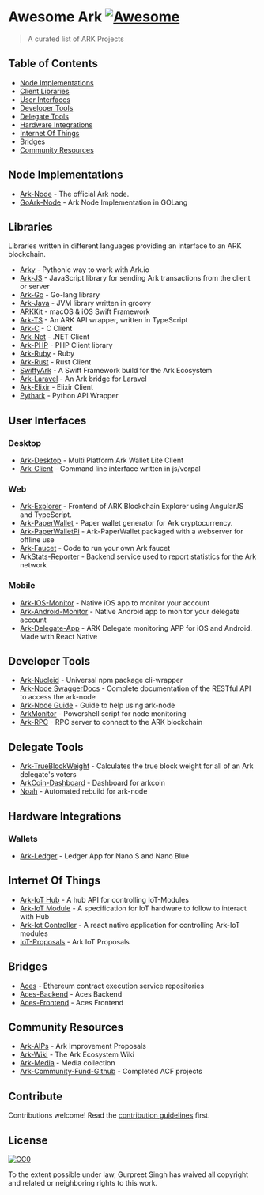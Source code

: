 # Awesome Ark [![Awesome](https://cdn.rawgit.com/sindresorhus/awesome/d7305f38d29fed78fa85652e3a63e154dd8e8829/media/badge.svg)](https://github.com/sindresorhus/awesome)

> A curated list of ARK Projects

## Table of Contents

- [Node Implementations](#node-implementation)
- [Client Libraries](#libraries)
- [User Interfaces](#user-interfaces)
- [Developer Tools](#developer-tools)
- [Delegate Tools](#delegate-tools)
- [Hardware Integrations](#hardware-integrations)
- [Internet Of Things](#internet-of-things)
- [Bridges](#bridges)
- [Community Resources](#community-resourses)

## Node Implementations

- [Ark-Node](https://github.com/ArkEcosystem/ark-node) - The official Ark node.
- [GoArk-Node](https://github.com/kristjank/goark-node) - Ark Node Implementation in GOLang 

## Libraries

Libraries written in different languages providing an interface to an ARK blockchain.

- [Arky](https://github.com/ArkEcosystem/arky) - Pythonic way to work with Ark.io
- [Ark-JS](https://github.com/ArkEcosystem/ark-js) - JavaScript library for sending Ark transactions from the client or server 
- [Ark-Go](https://github.com/ArkEcosystem/ark-go) - Go-lang library
- [Ark-Java](https://github.com/ArkEcosystem/ark-java) - JVM library written in groovy
- [ARKKit](https://github.com/sleepdefic1t/ARKKit) - macOS & iOS Swift Framework
- [Ark-TS](https://github.com/ArkEcosystem/ark-ts) - An ARK API wrapper, written in TypeScript
- [Ark-C](https://github.com/kristjank/ark-c) - C Client
- [Ark-Net](https://github.com/ArkEcosystem/ark-net) - .NET Client 
- [Ark-PHP](https://github.com/arkcommunityfund/Ark-PHP-Client) - PHP Client library
- [Ark-Ruby](https://github.com/faustbrian/Ark-Ruby) - Ruby
- [Ark-Rust](https://github.com/arkcommunityfund/rust-ark) - Rust Client
- [SwiftyArk](https://github.com/arkcommunityfund/SwiftyArk) - A Swift Framework build for the Ark Ecosystem 
- [Ark-Laravel](https://github.com/arkcommunityfund/Laravel-Ark) - An Ark bridge for Laravel
- [Ark-Elixir](https://github.com/Highjhacker/Ark-Elixir) - Elixir Client
- [Pythark](https://github.com/Highjhacker/pythark) - Python API Wrapper

## User Interfaces

### Desktop
- [Ark-Desktop](https://github.com/ArkEcosystem/ark-desktop) - Multi Platform Ark Wallet Lite Client 
- [Ark-Client](https://github.com/ArkEcosystem/ark-client) - Command line interface written in js/vorpal

### Web
- [Ark-Explorer](https://github.com/ArkEcosystem/ark-explorer) - Frontend of ARK Blockchain Explorer using AngularJS and TypeScript. 
- [Ark-PaperWallet](https://github.com/ArkEcosystem/ark-paperwallet) - Paper wallet generator for Ark cryptocurrency.
- [Ark-PaperWalletPi](https://github.com/Ark-IoT/ark-paperwallet-pi) - Ark-PaperWallet packaged with a webserver for offline use
- [Ark-Faucet](https://github.com/arkcommunityfund/Ark-Faucet) - Code to run your own Ark faucet 
- [ArkStats-Reporter](https://github.com/dafty-1/arkstats-reporter) - Backend service used to report statistics for the Ark network

### Mobile
- [Ark-IOS-Monitor](https://github.com/ArkEcosystem/ark-ios-monitor) - Native iOS app to monitor your account
- [Ark-Android-Monitor](https://github.com/ArkEcosystem/ark-android-monitor) - Native Android app to monitor your delegate account
- [Ark-Delegate-App](https://github.com/ArkEcosystem/ark-delegate-app) - ARK Delegate monitoring APP for iOS and Android. Made with React Native 

## Developer Tools 

- [Ark-Nucleid](https://github.com/ArkEcosystem) - Universal npm package cli-wrapper 
- [Ark-Node SwaggerDocs](https://ark.brianfaust.me/) - Complete documentation of the RESTful API to access the ark-node
- [Ark-Node Guide](https://github.com/Jarunik/ark-node-guide) - Guide to help using ark-node
- [ArkMonitor](https://github.com/Gr33nDrag0n69/ArkMonitor) - Powershell script for node monitoring
- [Ark-RPC](https://github.com/arkecosystem/ark-rpc) - RPC server to connect to the ARK blockchain

## Delegate Tools 
- [Ark-TrueBlockWeight](https://github.com/arkcommunityfund/Ark-TrueBlockWeight) - Calculates the true block weight for all of an Ark delegate's voters 
- [ArkCoin-Dashboard](https://github.com/Jarunik/arkcoin) - Dashboard for arkcoin
- [Noah](https://github.com/faustbrian/noah) - Automated rebuild for ark-node

## Hardware Integrations

### Wallets
- [Ark-Ledger](https://github.com/ArkEcosystem/ark-ledger) - Ledger App for Nano S and Nano Blue 

## Internet Of Things
- [Ark-IoT Hub](https://github.com/Guppster/Ark-IoTHub) - A hub API for controlling IoT-Modules
- [Ark-IoT Module](https://github.com/Guppster/ARK-Lock) - A specification for IoT hardware to follow to interact with Hub
- [Ark-Iot Controller](https://github.com/Guppster/Ark-IoTController) - A react native application for controlling Ark-IoT modules
- [IoT-Proposals](https://github.com/sleepdefic1t/ark-IoT) - Ark IoT Proposals

## Bridges
- [Aces](https://github.com/ark-aces) - Ethereum contract execution service repositories
- [Aces-Backend](https://github.com/ark-aces/aces-backend) - Aces Backend
- [Aces-Frontend](https://github.com/ark-aces/aces-frontend) - Aces Frontend

## Community Resources

- [Ark-AIPs](https://github.com/ArkEcosystem/AIPs) - Ark Improvement Proposals 
- [Ark-Wiki](https://github.com/ArkEcosystem/wiki) - The Ark Ecosystem Wiki 
- [Ark-Media](https://github.com/Jarunik/ark-media) - Media collection
- [Ark-Community-Fund-Github](https://github.com/arkcommunityfund) - Completed ACF projects

## Contribute

Contributions welcome! Read the [contribution guidelines](contributing.md) first.


## License

[![CC0](http://mirrors.creativecommons.org/presskit/buttons/88x31/svg/cc-zero.svg)](http://creativecommons.org/publicdomain/zero/1.0)

To the extent possible under law, Gurpreet Singh has waived all copyright and
related or neighboring rights to this work.
